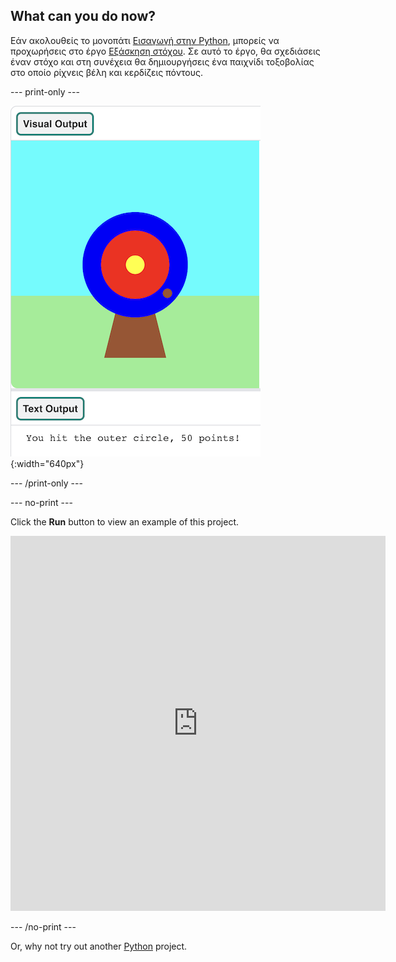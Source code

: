 ## What can you do now?

Εάν ακολουθείς το μονοπάτι [Εισαγωγή στην Python](https://projects.raspberrypi.org/en/raspberrypi/python-intro), μπορείς να προχωρήσεις στο έργο [Εξάσκηση στόχου](https://projects.raspberrypi.org/en/projects/target-practice). Σε αυτό το έργο, θα σχεδιάσεις έναν στόχο και στη συνέχεια θα δημιουργήσεις ένα παιχνίδι τοξοβολίας στο οποίο ρίχνεις βέλη και κερδίζεις πόντους.

--- print-only ---

![An archery target with a hit point on the outer circle. The text 'You hit the outer circle, 50 points!' is displayed underneath](images/blue-points.png){:width="640px"}

--- /print-only ---

--- no-print ---

Click the **Run** button to view an example of this project.

<iframe src="https://editor.raspberrypi.org/en/embed/viewer/target-practice-solution" width="600" height="600" frameborder="0" marginwidth="0" marginheight="0" allowfullscreen>
</iframe>

--- /no-print ---

Or, why not try out another [Python](https://projects.raspberrypi.org/en/projects?software%5B%5D=python) project.


